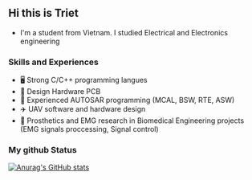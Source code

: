 ## Hi this is Triet
- I'm a student from Vietnam. I studied Electrical and Electronics engineering

### Skills and Experiences
  - 🖥️ Strong C/C++ programming langues
  - 🔬 Design Hardware PCB
  - 🚗 Experienced AUTOSAR programming (MCAL, BSW, RTE, ASW)
  - ✈️ UAV software and hardware design
  - 🦾 Prosthetics and EMG research in Biomedical Engineering projects (EMG signals proccessing, Signal control)

### My github Status
[![Anurag's GitHub stats](https://github-readme-stats.vercel.app/api?username=trietmt9)](https://github.com/anuraghazra/github-readme-stats)
